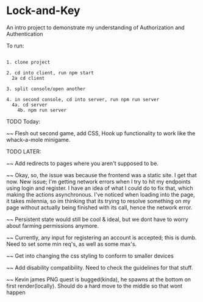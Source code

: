 # Lock-and-Key
An intro project to demonstrate my understanding of Authorization and Authentication

To run:
````

1. clone project

2. cd into client, run npm start
  2a cd client

3. split console/open another

4. in second console, cd into server, run npm run server
  4a. cd server
    4b. npm run server

````

TODO Today: 

 ~~ Flesh out second game, add CSS, Hook up functionality to work like the whack-a-mole minigame.

TODO LATER: 

 ~~ Add redirects to pages where you aren't supposed to be.

 ~~ Okay, so, the issue was because the frontend was a static site. I get that now. New issue; I'm getting network errors when I try to hit my endpoints using login and register. I have an idea of what I could do to fix that, which making the actions asynchronous. I've noticed when loading into the page, it takes milennia, so im thinking that its trying to resolve something on my page without actually being finished with its call, hence the network error.

 ~~ Persistent state would still be cool & ideal, but we dont have to worry about farming permissions anymore.

 ~~ Currently, any input for registering an account is accepted; this is dumb. Need to set some min req's, as well as some max's.

 ~~ Get into changing the css styling to conform to smaller devices

 ~~ Add disability compatibility. Need to check the guidelines for that stuff.

  ~~ Kevin james PNG quest is bugged(kinda), he spawns at the bottom on first render(locally). Should do a hard move to the middle so that wont happen